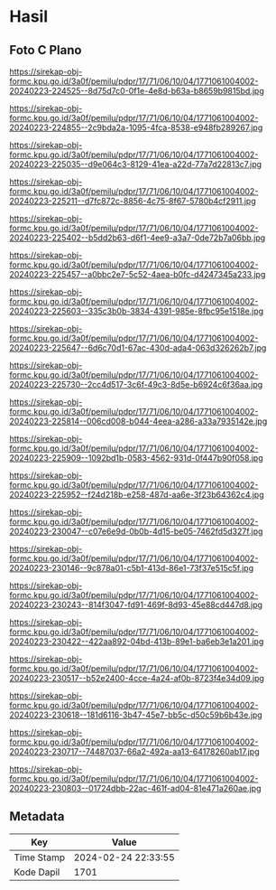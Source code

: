 # Hasil

## Foto C Plano

https://sirekap-obj-formc.kpu.go.id/3a0f/pemilu/pdpr/17/71/06/10/04/1771061004002-20240223-224525--8d75d7c0-0f1e-4e8d-b63a-b8659b9815bd.jpg

https://sirekap-obj-formc.kpu.go.id/3a0f/pemilu/pdpr/17/71/06/10/04/1771061004002-20240223-224855--2c9bda2a-1095-4fca-8538-e948fb289267.jpg

https://sirekap-obj-formc.kpu.go.id/3a0f/pemilu/pdpr/17/71/06/10/04/1771061004002-20240223-225035--d9e064c3-8129-41ea-a22d-77a7d22813c7.jpg

https://sirekap-obj-formc.kpu.go.id/3a0f/pemilu/pdpr/17/71/06/10/04/1771061004002-20240223-225211--d7fc872c-8856-4c75-8f67-5780b4cf2911.jpg

https://sirekap-obj-formc.kpu.go.id/3a0f/pemilu/pdpr/17/71/06/10/04/1771061004002-20240223-225402--b5dd2b63-d6f1-4ee9-a3a7-0de72b7a06bb.jpg

https://sirekap-obj-formc.kpu.go.id/3a0f/pemilu/pdpr/17/71/06/10/04/1771061004002-20240223-225457--a0bbc2e7-5c52-4aea-b0fc-d4247345a233.jpg

https://sirekap-obj-formc.kpu.go.id/3a0f/pemilu/pdpr/17/71/06/10/04/1771061004002-20240223-225603--335c3b0b-3834-4391-985e-8fbc95e1518e.jpg

https://sirekap-obj-formc.kpu.go.id/3a0f/pemilu/pdpr/17/71/06/10/04/1771061004002-20240223-225647--6d6c70d1-67ac-430d-ada4-063d326262b7.jpg

https://sirekap-obj-formc.kpu.go.id/3a0f/pemilu/pdpr/17/71/06/10/04/1771061004002-20240223-225730--2cc4d517-3c6f-49c3-8d5e-b6924c6f36aa.jpg

https://sirekap-obj-formc.kpu.go.id/3a0f/pemilu/pdpr/17/71/06/10/04/1771061004002-20240223-225814--006cd008-b044-4eea-a286-a33a7935142e.jpg

https://sirekap-obj-formc.kpu.go.id/3a0f/pemilu/pdpr/17/71/06/10/04/1771061004002-20240223-225909--1092bd1b-0583-4562-931d-0f447b90f058.jpg

https://sirekap-obj-formc.kpu.go.id/3a0f/pemilu/pdpr/17/71/06/10/04/1771061004002-20240223-225952--f24d218b-e258-487d-aa6e-3f23b64362c4.jpg

https://sirekap-obj-formc.kpu.go.id/3a0f/pemilu/pdpr/17/71/06/10/04/1771061004002-20240223-230047--c07e6e9d-0b0b-4d15-be05-7462fd5d327f.jpg

https://sirekap-obj-formc.kpu.go.id/3a0f/pemilu/pdpr/17/71/06/10/04/1771061004002-20240223-230146--9c878a01-c5b1-413d-86e1-73f37e515c5f.jpg

https://sirekap-obj-formc.kpu.go.id/3a0f/pemilu/pdpr/17/71/06/10/04/1771061004002-20240223-230243--814f3047-fd91-469f-8d93-45e88cd447d8.jpg

https://sirekap-obj-formc.kpu.go.id/3a0f/pemilu/pdpr/17/71/06/10/04/1771061004002-20240223-230422--422aa892-04bd-413b-89e1-ba6eb3e1a201.jpg

https://sirekap-obj-formc.kpu.go.id/3a0f/pemilu/pdpr/17/71/06/10/04/1771061004002-20240223-230517--b52e2400-4cce-4a24-af0b-8723f4e34d09.jpg

https://sirekap-obj-formc.kpu.go.id/3a0f/pemilu/pdpr/17/71/06/10/04/1771061004002-20240223-230618--181d6116-3b47-45e7-bb5c-d50c59b6b43e.jpg

https://sirekap-obj-formc.kpu.go.id/3a0f/pemilu/pdpr/17/71/06/10/04/1771061004002-20240223-230717--74487037-66a2-492a-aa13-64178260ab17.jpg

https://sirekap-obj-formc.kpu.go.id/3a0f/pemilu/pdpr/17/71/06/10/04/1771061004002-20240223-230803--01724dbb-22ac-461f-ad04-81e471a260ae.jpg


## Metadata

| Key        | Value               |
| ---------- | ------------------- |
| Time Stamp | 2024-02-24 22:33:55 |
| Kode Dapil | 1701                |



